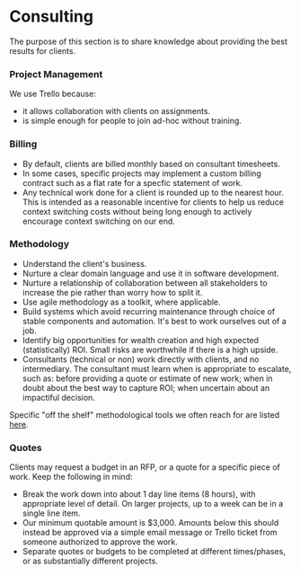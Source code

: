 # Consulting

The purpose of this section is to share knowledge about providing the best results for clients.

### Project Management

We use Trello because:
  * it allows collaboration with clients on assignments.
  * is simple enough for people to join ad-hoc without training.

### Billing
  * By default, clients are billed monthly based on consultant timesheets.
  * In some cases, specific projects may implement a custom billing contract such as a flat rate for a specfic statement of work.
  * Any technical work done for a client is rounded up to the nearest hour. This is intended as a reasonable incentive for clients to help us reduce context switching costs without being long enough to actively encourage context switching on our end.

### Methodology
  * Understand the client's business.
  * Nurture a clear domain language and use it in software development.
  * Nurture a relationship of collaboration between all stakeholders to increase the pie rather than worry how to split it.
  * Use agile methodology as a toolkit, where applicable.
  * Build systems which avoid recurring maintenance through choice of stable components and automation. It's best to work ourselves out of a job.
  * Identify big opportunities for wealth creation and high expected (statistically) ROI. Small risks are worthwhile if there is a high upside.
  * Consultants (technical or non) work directly with clients, and no intermediary. The consultant must learn when is appropriate to escalate, such as: before providing a quote or estimate of new work; when in doubt about the best way to capture ROI; when uncertain about an impactiful decision.

Specific "off the shelf" methodological tools we often reach for are listed [here](./METHODOLOGY.md).

### Quotes
Clients may request a budget in an RFP, or a quote for a specific piece of work. Keep the following in mind:
  * Break the work down into about 1 day line items (8 hours), with appropriate level of detail. On larger projects, up to a week can be in a single line item.
  * Our minimum quotable amount is $3,000. Amounts below this should instead be approved via a simple email message or Trello ticket from someone authorized to approve the work.
  * Separate quotes or budgets to be completed at different times/phases, or as substantially different projects.
